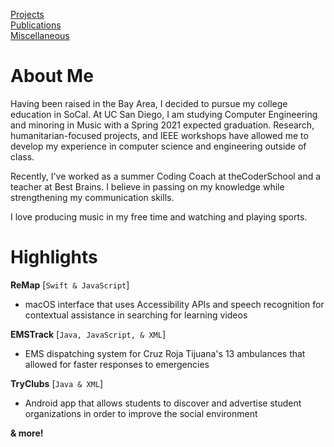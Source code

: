 <!---
[Markdown](https://guides.github.com/features/mastering-markdown/)
# Header 1
## Header 2
### Header 3
[Link](url) and ![Image](src)
**Bold** and _Italic_ and `Code` text
-->
[Projects](/projects/projects.md)  
[Publications](/publications.md)  
[Miscellaneous](/miscellaneous.md)  


# About Me

Having been raised in the Bay Area, I decided to pursue my college education in SoCal. At UC San Diego, I am studying Computer Engineering and minoring in Music with a Spring 2021 expected graduation. Research, humanitarian-focused projects, and IEEE workshops have allowed me to develop my experience in computer science and engineering outside of class.

Recently, I've worked as a summer Coding Coach at theCoderSchool and a teacher at Best Brains. I believe in passing on my knowledge while strengthening my communication skills.

I love producing music in my free time and watching and playing sports.


# Highlights

**ReMap** [`Swift & JavaScript`]
- macOS interface that uses Accessibility APIs and speech recognition for contextual assistance in searching for learning videos  

**EMSTrack** [`Java, JavaScript, & XML`]
- EMS dispatching system for Cruz Roja Tijuana's 13 ambulances that allowed for faster responses to emergencies

**TryClubs** [`Java & XML`]
- Android app that allows students to discover and advertise student organizations in order to improve the social environment 

**& more!**

